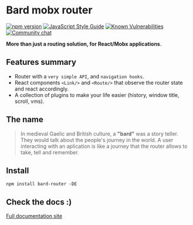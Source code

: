 # Bard mobx router

[![npm version](https://badge.fury.io/js/bard-router.svg)](https://badge.fury.io/js/bard-router)
[![JavaScript Style Guide](https://img.shields.io/badge/code_style-standard-brightgreen.svg)](https://standardjs.com)
[![Known Vulnerabilities](https://snyk.io/test/github/AoDev/bard-router/badge.svg)](https://snyk.io/test/github/AoDev/bard-router)
[![Community chat](https://badges.gitter.im/AoDev/bard-router.svg)](https://gitter.im/AoDev/bard-router?utm_source=badge&utm_medium=badge&utm_campaign=pr-badge&utm_content=badge)

**More than just a routing solution, for React/Mobx applications**.

## Features summary

* Router with a `very simple API`, and `navigation hooks`.
* React components `<Link/>` and `<Route/>` that observe the router state and react accordingly.
* A collection of plugins to make your life easier (history, window title, scroll, vms).

## The name

> In medieval Gaelic and British culture, a **"bard"** was a story teller.  They would talk about the people's journey in the world. A user interacting with an aplication is like a journey that the router allows to take, tell and remember.

## Install

```
npm install bard-router -DE
```

## Check the docs :)
[Full documentation site](https://bard-mobx-router.netlify.com)

